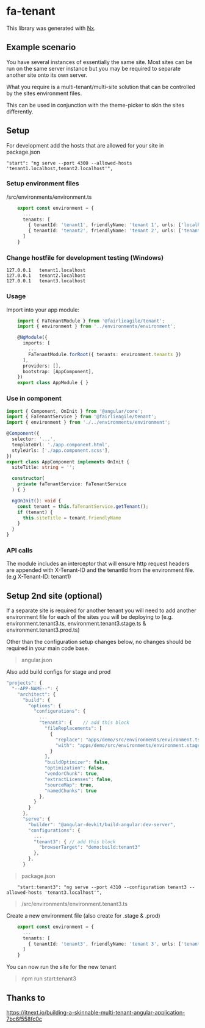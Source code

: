 # fa-tenant

This library was generated with [Nx](https://nx.dev).

## Example scenario

You have several instances of essentially the same site. Most sites can be run on the same server instance but you may be required to separate another site onto its own server.

What you require is a multi-tenant/multi-site solution that can be controlled by the sites environment files.

This can be used in conjunction with the theme-picker to skin the sites differently.

## Setup

For development add the hosts that are allowed for your site in package.json

    "start": "ng serve --port 4300 --allowed-hosts 'tenant1.localhost,tenant2.localhost'",


### Setup environment files

/src/environments/environment.ts
```typescript
    export const environment = {
      ...
      tenants: [
        { tenantId: 'tenant1', friendlyName: 'tenant 1', urls: ['localhost', 'tenant1.localhost'] },
        { tenantId: 'tenant2', friendlyName: 'tenant 2', urls: ['tenant2.localhost'] }
      ]
    }
```

### Change hostfile for development testing (Windows)

    127.0.0.1	tenant1.localhost
    127.0.0.1	tenant2.localhost
    127.0.0.1	tenant3.localhost

### Usage
Import into your app module:

```typescript
    import { FaTenantModule } from '@fairlieagile/tenant';
    import { environment } from '../environments/environment';

    @NgModule({
      imports: [
        ...
        FaTenantModule.forRoot({ tenants: environment.tenants })
      ],
      providers: [],
      bootstrap: [AppComponent],
    })
    export class AppModule { }
```

### Use in component

```typescript
import { Component, OnInit } from '@angular/core';
import { FaTenantService } from '@fairlieagile/tenant';
import { environment } from './../environments/environment';

@Component({
  selector: '...',
  templateUrl: './app.component.html',
  styleUrls: ['./app.component.scss'],
})
export class AppComponent implements OnInit {
  siteTitle: string = '';

  constructor(
    private faTenantService: FaTenantService
  ) { }

  ngOnInit(): void {
    const tenant = this.faTenantService.getTenant();
    if (tenant) {
      this.siteTitle = tenant.friendlyName
    }
  }
}
```

### API calls
The module includes an interceptor that will ensure http request headers are appended with X-Tenant-ID and the tenantId from the environment file. (e.g X-Tenant-ID: tenant1)

## Setup 2nd site (optional)
If a separate site is required for another tenant you will need to add another environment file for each of the sites you will be deploying to (e.g. environment.tenant3.ts, environment.tenant3.stage.ts & environment.tenant3.prod.ts)

Other than the configuration setup changes below, no changes should be required in your main code base.

> angular.json  

Also add build configs for stage and prod 

```typescript
"projects": {
  "--APP-NAME--": {
    "architect": {
      "build": {
        "options": {
          "configurations": {
            ...
            "tenant3": {    // add this block
              "fileReplacements": [
                {
                  "replace": "apps/demo/src/environments/environment.ts",
                  "with": "apps/demo/src/environments/environment.stage.ts"
                }
              ],
              "buildOptimizer": false,
              "optimization": false,
              "vendorChunk": true,
              "extractLicenses": false,
              "sourceMap": true,
              "namedChunks": true
            },
          }
        } 
      }, 
      "serve": {
        "builder": "@angular-devkit/build-angular:dev-server",
        "configurations": {
          ...
          "tenant3": { // add this block
            "browserTarget": "demo:build:tenant3"
          },
        },
      }
```

> package.json
```
    "start:tenant3": "ng serve --port 4310 --configuration tenant3 --allowed-hosts 'tenant3.localhost'",
```

>/src/environments/environment.tenant3.ts

Create a new environment file (also create for .stage & .prod)
```typescript
    export const environment = {
      ...
      tenants: [
        { tenantId: 'tenant3', friendlyName: 'tenant 3', urls: ['tenant3.localhost'] }
      ]
    }
```

You can now run the site for the new tenant
> npm run start:tenant3

<!-- ### Deployment (Azure) -->

## Thanks to
https://itnext.io/building-a-skinnable-multi-tenant-angular-application-7bc6f558fc0c

